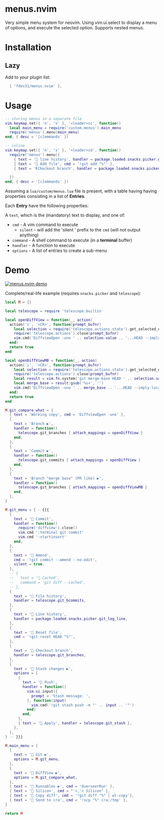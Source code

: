 # menus.nvim
Very simple menu system for neovim.
Using vim.ui.select to display a menu of options, and execute the selected option.
Supports nested menus.

# Installation

## Lazy

Add to your plugin list:

```lua
  { 'fdev31/menus.nvim' },
```

# Usage

```lua
-- storing menus in a separate file
vim.keymap.set({ 'n', 'v' }, '<leader>cc', function()
  local main_menu = require('custom.menus').main_menu
  require('menus').menu(main_menu)
end, { desc = '[c]ommands' })

-- inline
vim.keymap.set({ 'n', 'v' }, '<leader>cd', function()
  require('menus').menu({
    { text = ' line history', handler = package.loaded.snacks.picker.git_log_line },
    { text = ' Add file', cmd = '!git add "%"' },
    { text = '⏬Checkout branch', handler = package.loaded.snacks.picker.git_branches },

  })
end, { desc = '[c]ommands' })
```

Assuming a `lua/custom/menus.lua` file is present, with a table having having properties consisting in a list of **Entries**.

Each **Entry** have the following properties:

A `text`, which is the (mandatory) text to display, and one of:

- `cmd` - A vim command to execute
  - `silent` - will add the 'silent ' prefix to the `cmd` (will not output anything)
- `command` - A shell command to execute (in a **terminal** buffer)
- `handler` - A function to execute
- `options` - A list of entries to create a sub-menu

# Demo

[![menus.nvim demo](https://img.youtube.com/vi/BvoI3mE9rFs/0.jpg)](https://www.youtube.com/watch?v=BvoI3mE9rFs)

Complete/real-life example (requires `snacks.picker` and `telescope`):

```lua
local M = {}

local telescope = require 'telescope.builtin'

local openDiffView = function(_, action)
  action('i', '<CR>', function(prompt_bufnr)
    local selection = require('telescope.actions.state').get_selected_entry()
    require('telescope.actions').close(prompt_bufnr)
    vim.cmd('DiffviewOpen -uno ' .. selection.value .. '...HEAD --imply-local')
  end)
  return true
end

local openDiffViewMB = function(_, action)
  action('i', '<CR>', function(prompt_bufnr)
    local selection = require('telescope.actions.state').get_selected_entry()
    require('telescope.actions').close(prompt_bufnr)
    local result = vim.fn.system('git merge-base HEAD ' .. selection.value)
    local merge_base = result:gsub('%s+', '')
    vim.cmd('DiffviewOpen -uno ' .. merge_base .. '...HEAD --imply-local')
  end)
  return true
end

M.git_compare_what = {
  { text = 'Working copy', cmd = 'DiffviewOpen -uno' },
  {
    text = 'Branch ▶',
    handler = function()
      telescope.git_branches { attach_mappings = openDiffView }
    end,
  },
  {
    text = 'Commit ▶',
    handler = function()
      telescope.git_commits { attach_mappings = openDiffView }
    end,
  },
  {
    text = 'Branch "merge base" (PR like) ▶',
    handler = function()
      telescope.git_branches { attach_mappings = openDiffViewMB }
    end,
  },
}

M.git_menu = { --{{{
  {
    text = ' Commit',
    handler = function()
      require('diffview').close()
      vim.cmd ':terminal git commit'
      vim.cmd ':startinsert'
    end,
  },
  {
    text = ' Amend',
    cmd = '!git commit --amend --no-edit',
    silent = true,
  },
  -- {
  --   text = ' Cached',
  --   command = 'git diff --cached',
  -- },
  {
    text = ' File history',
    handler = telescope.git_bcommits,
  },
  {
    text = ' Line history',
    handler = package.loaded.snacks.picker.git_log_line,
  },
  {
    text = ' Reset file',
    cmd = '!git reset HEAD "%"',
  },
  {
    text = ' Checkout branch',
    handler = telescope.git_branches,
  },
  {
    text = ' Stash changes ▶',
    options = {
      {
        text = ' Push',
        handler = function()
          vim.ui.input({
            prompt = 'Stash message: ',
          }, function(input)
            vim.cmd('!git stash push -m "' .. input .. '"')
          end)
        end,
      },
      { text = '󰋺 Apply', handler = telescope.git_stash },
    },
  },
} -- }}}

M.main_menu = {
  {
    text = ' Git ▶',
    options = M.git_menu,
  },
  {
    text = ' DiffView ▶',
    options = M.git_compare_what,
  },
  { text = ' Runnables ▶', cmd = 'OverseerRun' },
  { text = ' Silicon', cmd = "'<,'> Silicon" },
  { text = ' Copy diff', cmd = '!git diff "%" | wl-copy'},
  { text = ' Send to cra', cmd = '!scp "%" cra:/tmp' },
}

return M
```

